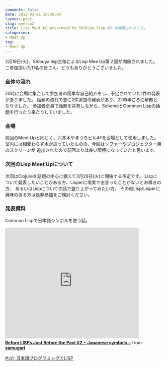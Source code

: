 ```yaml
---
comments: false
date: 2013-03-01 10:30:00
layout: post
slug: meetup2
title: Lisp Meet Up presented by Shibuya.lisp #2 が開催されました。
categories:
- Meet Up
tag:
- Meet Up
---
```


2月19日(火)、Shibuya.lisp主催によるLisp Mee Up第２回が開催されました。
ご参加頂いた11名の皆さん、どうもありがとうございました。

### 全体の流れ

20時に会場に集合して参加者の簡単な自己紹介をし、予定されていた1件の発表がありました。
話題の流れで更に2件追加の発表があり、22時半ごろに解散となりました。
参加者全員で話題を共有しながら、SchemeとCommon Lispの話題を行ったり来たりしていました。

### 会場

前回のMeet Upと同じく、六本木やまうちビル4Fを会場として使用しました。
室内には相変わらず木が這っていたものの、今回はソファーやプロジェクター用のスクリーンが
追加されたので前回よりは良い環境になっていたと思います。

### 次回のLisp Meet Upについて

次回はClojureを話題の中心に据えて3月26日(火)に開催する予定です。
Lispについて発表したいことがある方、Lisperに現実で出会ったことがないとお嘆きの方、
あるいはLispについての話で盛り上がってみたい方、
その他Lisp/Lisperに興味のある方は是非参加をご検討ください。

### 発表資料

Common Lispで日本語シンボルを使う話。
<iframe src="http://www.slideshare.net/slideshow/embed_code/16736669" width="427" height="356" frameborder="0" marginwidth="0" marginheight="0" scrolling="no" style="border:1px solid #CCC;border-width:1px 1px 0;margin-bottom:5px" allowfullscreen webkitallowfullscreen mozallowfullscreen> </iframe> <div style="margin-bottom:5px"> <strong> <a href="http://www.slideshare.net/samugari/japanese-symbols" title="Before LISPs Just Before the Past #2 ~ Japanese symbols ~" target="_blank">Before LISPs Just Before the Past #2 ~ Japanese symbols ~</a> </strong> from <strong><a href="http://www.slideshare.net/samugari" target="_blank">samugari</a></strong> </div>

[#:g1: 日本語プログラミングとLISP](http://g000001.cddddr.org/1202228320)
